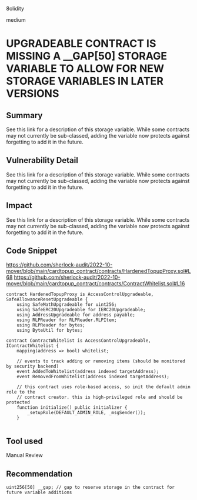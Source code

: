 8olidity

medium

# UPGRADEABLE CONTRACT IS MISSING A __GAP[50] STORAGE VARIABLE TO ALLOW FOR NEW STORAGE VARIABLES IN LATER VERSIONS

## Summary
See this link for a description of this storage variable. While some contracts may not currently be sub-classed, adding the variable now protects against forgetting to add it in the future.
## Vulnerability Detail
See this link for a description of this storage variable. While some contracts may not currently be sub-classed, adding the variable now protects against forgetting to add it in the future.
## Impact
See this link for a description of this storage variable. While some contracts may not currently be sub-classed, adding the variable now protects against forgetting to add it in the future.
## Code Snippet
https://github.com/sherlock-audit/2022-10-mover/blob/main/cardtopup_contract/contracts/HardenedTopupProxy.sol#L68
https://github.com/sherlock-audit/2022-10-mover/blob/main/cardtopup_contract/contracts/ContractWhitelist.sol#L16
```solidity
contract HardenedTopupProxy is AccessControlUpgradeable, SafeAllowanceResetUpgradeable {
    using SafeMathUpgradeable for uint256;
    using SafeERC20Upgradeable for IERC20Upgradeable;
    using AddressUpgradeable for address payable;
    using RLPReader for RLPReader.RLPItem;
    using RLPReader for bytes;
    using ByteUtil for bytes;

contract ContractWhitelist is AccessControlUpgradeable, IContractWhitelist {
    mapping(address => bool) whitelist;

    // events to track adding or removing items (should be monitored by security backend)
    event AddedToWhitelist(address indexed targetAddress);
    event RemovedFromWhitelist(address indexed targetAddress);

    // this contract uses role-based access, so init the default admin role to the
    // contract creator. this is high-privileged role and should be protected
    function initialize() public initializer {
        _setupRole(DEFAULT_ADMIN_ROLE, _msgSender());
    }


```
## Tool used

Manual Review

## Recommendation
```solidity
uint256[50] __gap; // gap to reserve storage in the contract for future variable additions
```